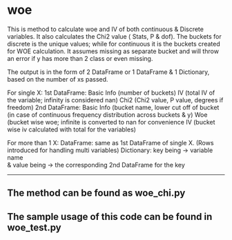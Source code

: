 # woe

This is method to calculate woe and IV of both continuous & Discrete variables.
It also calculates the Chi2 value ( Stats, P & dof). 
The buckets for discrete is the unique values; while for continuous it is the buckets created for WOE calculation. 
It assumes missing as separate bucket and will throw an error if y has more than 2 class or even missing.

The output is in the form of 2 DataFrame or 1 DataFrame & 1 Dictionary, based on the number of xs passed.

For single X: 
1st DataFrame:
	Basic Info (number of buckets)
	IV (total IV of the variable; infinity is considered nan)
	Chi2 (Chi2 value, P value, degrees if freedom)
2nd DataFrame:
	Basic Info (bucket name, lower cut off of bucket (in case of continuous frequency distribution across buckets & y)
	Woe (bucket wise woe; infinite is converted to nan for convenience
	IV (bucket wise iv calculated with total for the variables)

For more than 1 X: 
DataFrame: 
	same as 1st DataFrame of single X. (Rows introduced for handling multi variables)
Dictionary: 
	key being -> variable name  
	& value being -> the corresponding 2nd DataFrame for the key


-------------------------------------------------------------------------------------------------------------------
The method can be found as woe_chi.py
-------------------------------------------------------------------------------------------------------------------
The sample usage of this code can be found in woe_test.py
-------------------------------------------------------------------------------------------------------------------
